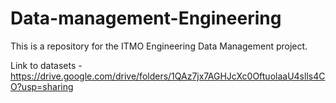 # Data-management-Engineering

This is a repository for the ITMO Engineering Data Management project.

Link to datasets - https://drive.google.com/drive/folders/1QAz7jx7AGHJcXc0OftuolaaU4slls4CO?usp=sharing
